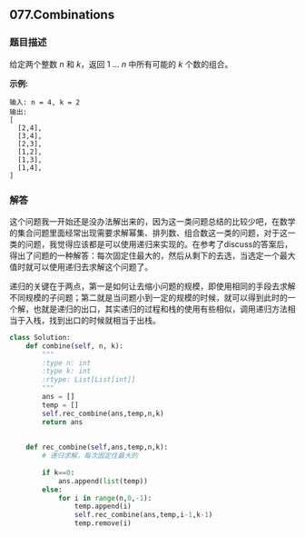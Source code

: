 ## 077.Combinations

### 题目描述

给定两个整数 *n* 和 *k*，返回 1 ... *n* 中所有可能的 *k* 个数的组合。

**示例:**

```
输入: n = 4, k = 2
输出:
[
  [2,4],
  [3,4],
  [2,3],
  [1,2],
  [1,3],
  [1,4],
]
```

### 解答

​	这个问题我一开始还是没办法解出来的，因为这一类问题总结的比较少吧，在数学的集合问题里面经常出现需要求解幂集、排列数、组合数这一类的问题，对于这一类的问题，我觉得应该都是可以使用递归来实现的。在参考了discuss的答案后，得出了问题的一种解答：每次固定住最大的，然后从剩下的去选，当选定一个最大值时就可以使用递归去求解这个问题了。

​	递归的关键在于两点，第一是如何让去缩小问题的规模，即使用相同的手段去求解不同规模的子问题；第二就是当问题小到一定的规模的时候，就可以得到此时的一个解，也就是递归的出口，其实递归的过程和栈的使用有些相似，调用递归方法相当于入栈，找到出口的时候就相当于出栈。



```python
class Solution:
    def combine(self, n, k):
        """
        :type n: int
        :type k: int
        :rtype: List[List[int]]
        """
        ans = []
        temp = []
        self.rec_combine(ans,temp,n,k)
        return ans
        
    
    def rec_combine(self,ans,temp,n,k):
        # 递归求解，每次固定住最大的
        
        if k==0:
            ans.append(list(temp))
        else:
            for i in range(n,0,-1):
                temp.append(i)
                self.rec_combine(ans,temp,i-1,k-1)
                temp.remove(i)
```

